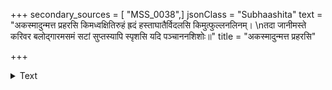 +++
secondary_sources = [ "MSS_0038",]
jsonClass = "Subhaashita"
text = "अकस्मादुन्मत्त प्रहरसि किमध्वक्षितिरुहं ह्रदं हस्ताघातैर्विदलसि किमुत्फुल्लनलिनम्।  \nतदा जानीमस्ते करिवर बलोद्गारमसमं सटां सुप्तस्यापि स्पृशसि यदि पञ्चाननशिशोः॥"
title = "अकस्मादुन्मत्त प्रहरसि"

+++

<details><summary>Text</summary>

अकस्मादुन्मत्त प्रहरसि किमध्वक्षितिरुहं ह्रदं हस्ताघातैर्विदलसि किमुत्फुल्लनलिनम्।  
तदा जानीमस्ते करिवर बलोद्गारमसमं सटां सुप्तस्यापि स्पृशसि यदि पञ्चाननशिशोः॥
</details>
